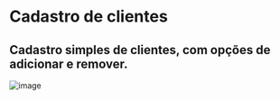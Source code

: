# Cadastro de clientes

## Cadastro simples de clientes, com opções de adicionar e remover.

![image](https://github.com/natalia807/Cadastro-de-clientes-fullstack/assets/93932638/b4abcc0f-0982-4690-816a-7d85d60e8496)

